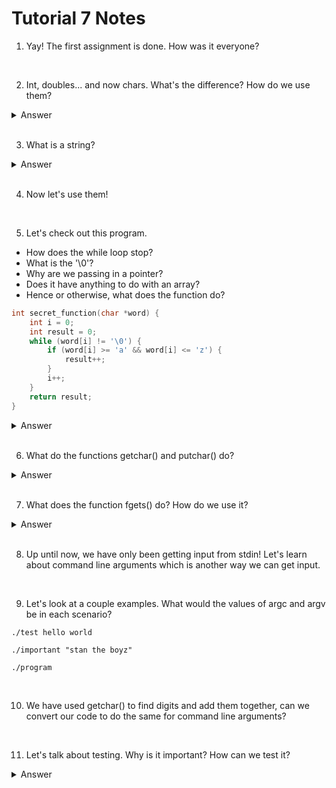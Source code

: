 # Tutorial 7 Notes

1. Yay! The first assignment is done. How was it everyone?

<br>

2. Int, doubles... and now chars. What's the difference? How do we use them?

<details>
    <summary>Answer</summary>

    Their sizes are different! Ints are 4 bytes, doubles are 8 bytes and chars are 1 byte. Since chars are considerably smaller, they also have a smaller range of 2^8 = 256 possible values. Depending on your computer, they are either -128 to 127 or 0 to 255.

    Characters are kind of just baby ints so we can use them like we use ints!

</details>

<br>

3. What is a string? 

<details>
    <summary>Answer</summary>

    Strings are arrays of char variables that end with the null terminator. 

</details>

<br>

4. Now let's use them!

<br>

5. Let's check out this program. 
- How does the while loop stop? 
- What is the '\0'? 
- Why are we passing in a pointer? 
- Does it have anything to do with an array?
- Hence or otherwise, what does the function do?

```c
int secret_function(char *word) {
    int i = 0;
    int result = 0;
    while (word[i] != '\0') {
        if (word[i] >= 'a' && word[i] <= 'z') {
            result++;
        }
        i++;
    }
    return result;
}
```

<details>
    <summary>Answer</summary>

    The while loop stops because every string must end with the null terminator.

    We are passing in a pointer because char *word is actually equivalent to char word[]! They both point to something, and they both happen to be pointing to the start of a string (a char array)!

</details>

<br>

6. What do the functions getchar() and putchar() do?

<details>
    <summary>Answer</summary>

    getchar() gets a char! putchar() puts a char! They are kind of exclusive scanf() and printf() for one character.

    Let's use the man command to learn more!

</details>

<br>

7. What does the function fgets() do? How do we use it?

<details>
    <summary>Answer</summary>

    fgets() scans in a line of text!

    Let's use the man command to learn more!

</details>

<br>

8. Up until now, we have only been getting input from stdin! Let's learn about command line arguments which is another way we can get input.

<br>

9. Let's look at a couple examples. What would the values of argc and argv be in each scenario?

```
./test hello world
```

```
./important "stan the boyz"
```

```
./program
```

<br> 

10. We have used getchar() to find digits and add them together, can we convert our code to do the same for command line arguments?

<br>

11. Let's talk about testing. Why is it important? How can we test it?

<details>
    <summary>Answer</summary>

    If we never tested our code... things would go horribly wrong. Not only just failing autotests but think about how we use software in the real world. We use code in airplanes where many lives could be lost if our code doesn't work right. A rocket exploded this one time because we didn't test it (and also horrible miscommunication - poor style).

    In this course, we've explored a few ways to test our code:
    - Running our program with different inputs
    - Working together with others
    - Using the autotest
    
    In this week's tutorial and lab, we will be going through how we can write our own tests!

</details>
